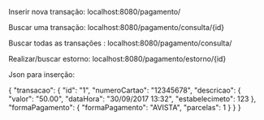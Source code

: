 Inserir nova transação: localhost:8080/pagamento/

Buscar uma transação:   localhost:8080/pagamento/consulta/{id}

Buscar todas as transações : localhost:8080/pagamento/consulta/

Realizar/buscar estorno: localhost:8080/pagamento/estorno/{id}

Json para inserção:

{
    "transacao": {
        "id": "1",
        "numeroCartao": "12345678",
        "descricao": {
            "valor": "50.00",
            "dataHora": "30/09/2017 13:32",
            "estabelecimeto": 123
        },
        "formaPagamento": {
            "formaPagamento": "AVISTA",
            "parcelas": 1
        }
    }
}